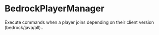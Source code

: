 # BedrockPlayerManager
Execute commands when a player joins depending on their client version (bedrock/java/all)..
